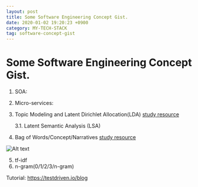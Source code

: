 ```yaml
---
layout: post
title: Some Software Engineering Concept Gist.
date: 2020-01-02 19:20:23 +0900
category: MY-TECH-STACK
tag: software-concept-gist
---
```

# Some Software Engineering Concept Gist.
1. SOA: 
2. Micro-services:
3. Topic Modeling and Latent Dirichlet Allocation(LDA) [study resource](https://monkeylearn.com/blog/introduction-to-topic-modeling/)
   
   3.1. Latent Semantic Analysis (LSA)
4. Bag of Words/Concept/Narratives [study resource](https://web.archive.org/web/2020*/https://sentic.net/computing/)

![Alt text](https://github.com/ShihabYasin/shihabyasin.github.io/blob/gh-pages/public/img/nlp-bag-of-words-etc.jpg?raw=true "Evolution of NLP Systems")

5. tf-idf 
6. n-gram(0/1/2/3/n-gram)


Tutorial:
https://testdriven.io/blog
